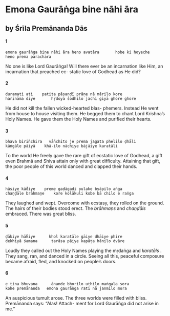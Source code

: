 # Emona Gaurāṅga bine nāhi āra

## by Śrīla Premānanda Dās

#### 1

    emona gaurāṅga bine nāhi āra heno avatāra       hobe ki hoyeche
    heno prema parachāra

No one is like Lord Gaurāṅga! Will there ever be an incarnation like Him, an incarnation that preached ec- static love of Godhead as He did?

#### 2

    duramati ati    patita pāṣaṇḍī prāṇe nā mārilo kore
    harināma diye       hṛdoya śodhilo jachi giyā ghore ghore

He did not kill the fallen wicked-hearted blas- phemers. Instead He went from house to house visiting them. He begged them to chant Lord Krishna’s Holy Names. He gave them the Holy Names and purified their hearts.

#### 3

    bhava biriñchira   vāñchito je prema jagata phelilo ḍhāli
    kāṅgāle pāiyā    khā-ilo nāchiye bājāiye karatāli

To the world He freely gave the rare gift of ecstatic love of Godhead, a gift even Brahmā and Shiva attain only with great difficulty. Attaining that gift, the poor people of this world danced and clapped their hands.

#### 4

    hāsiye kā̐diye    preme gaḍāgaḍi pulake byāpilo aṅga
    chaṇḍāle brāhmaṇe    kore kolākuli kobe bā chilo e raṅga

They laughed and wept. Overcome with ecstasy, they rolled on the ground. The hairs of their bodies stood erect. The *brāhmaṇs* and *chaṇḍāls* embraced. There was great bliss.

#### 5

    ḍākiye hā̐kiye      khol karatāle gāiye dhāiye phire
    dekhiyā śamana      tarāsa pāiye kapāṭa hānilo dvāre

Loudly they called out the Holy Names playing the mṛdaṅga and *karatāls* . They sang, ran, and danced in a circle. Seeing all this, peaceful composure became afraid, fled, and knocked on people’s doors.

#### 6

    e tina bhuvana      ānande bhorilo uṭhilo maṅgala sora
    kohe premānanda   emona gaurāṅga rati nā janmilo mora

An auspicious tumult arose. The three worlds were filled with bliss. Premānanda says: “Alas! Attach- ment for Lord Gaurāṅga did not arise in me.”

